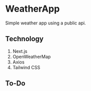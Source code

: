 # WeatherApp
Simple weather app using a public api.


## Technology
  1. Next.js
  2. OpenWeatherMap
  3. Axios
  4. Tailwind CSS
  

## To-Do
